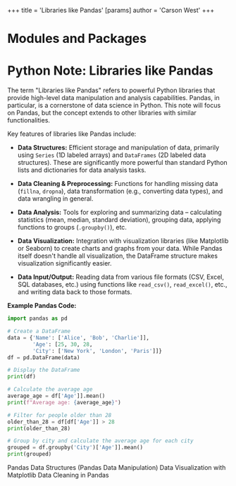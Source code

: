 +++
 title = 'Libraries like Pandas'
[params]
	author = 'Carson West'
+++
# Modules and Packages
# Python Note: Libraries like Pandas 
The term "Libraries like Pandas" refers to powerful Python libraries that provide high-level data manipulation and analysis capabilities. Pandas, in particular, is a cornerstone of data science in Python.  This note will focus on Pandas, but the concept extends to other libraries with similar functionalities.

Key features of libraries like Pandas include:

* **Data Structures:**  Efficient storage and manipulation of data, primarily using `Series` (1D labeled arrays) and `DataFrames` (2D labeled data structures).  These are significantly more powerful than standard Python lists and dictionaries for data analysis tasks.

* **Data Cleaning & Preprocessing:** Functions for handling missing data (`fillna`, `dropna`), data transformation (e.g., converting data types), and data wrangling in general.

* **Data Analysis:** Tools for exploring and summarizing data – calculating statistics (mean, median, standard deviation), grouping data, applying functions to groups (`.groupby()`), etc.

* **Data Visualization:**  Integration with visualization libraries (like Matplotlib or Seaborn) to create charts and graphs from your data.  While Pandas itself doesn't handle all visualization, the DataFrame structure makes visualization significantly easier.

* **Data Input/Output:** Reading data from various file formats (CSV, Excel, SQL databases, etc.) using functions like `read_csv()`, `read_excel()`, etc., and writing data back to those formats.


**Example Pandas Code:**

```python
import pandas as pd

# Create a DataFrame
data = {'Name': ['Alice', 'Bob', 'Charlie']],
        'Age': [25, 30, 28,
        'City': ['New York', 'London', 'Paris']]}
df = pd.DataFrame(data)

# Display the DataFrame
print(df)

# Calculate the average age
average_age = df['Age']].mean()
print(f"Average age: {average_age}")

# Filter for people older than 28
older_than_28 = df[df['Age']] > 28
print(older_than_28)

# Group by city and calculate the average age for each city
grouped = df.groupby('City')['Age']].mean()
print(grouped)
```

Pandas Data Structures  (Pandas Data Manipulation) Data Visualization with Matplotlib Data Cleaning in Pandas
